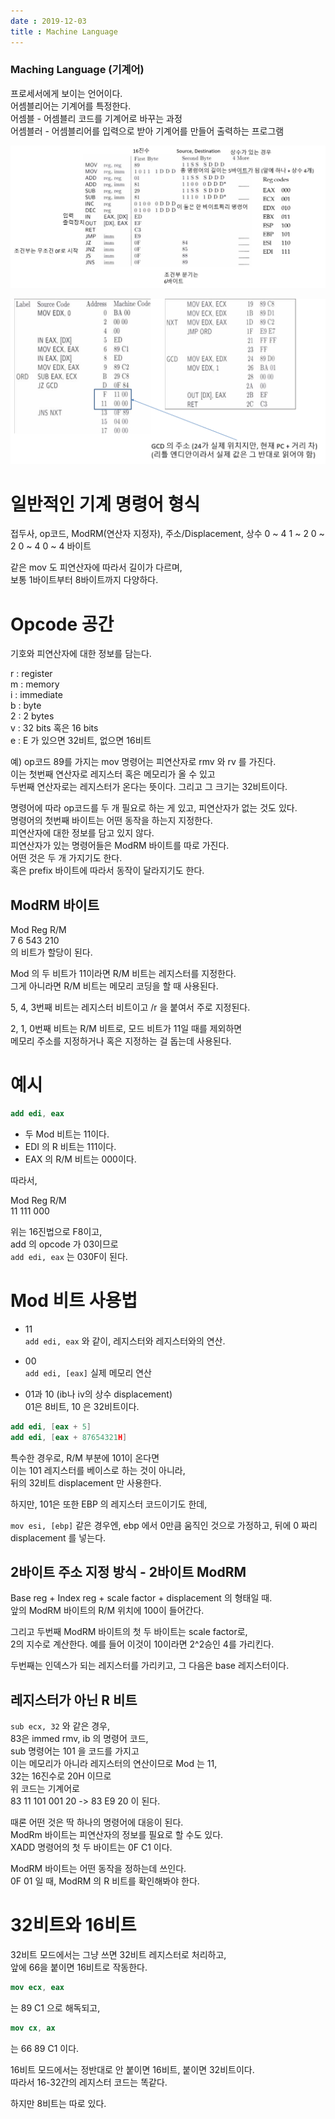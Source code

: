 ```yaml
---
date : 2019-12-03
title : Machine Language
---
```



### Maching Language (기계어)

프로세서에게 보이는 언어이다.  
어셈블리어는 기계어를 특정한다.   
어셈블 - 어셈블리 코드를 기계어로 바꾸는 과정  
어셈블러 - 어셈블리어를 입력으로 받아 기계어를 만들어 출력하는 프로그램  

![machine](./machine.png)

![jump](./jump.png)


# 일반적인 기계 명령어 형식

접두사, op코드, ModRM(연산자 지정자), 주소/Displacement, 상수
0 ~ 4   1 ~ 2       0 ~ 2                 0 ~ 4         0 ~ 4 바이트

같은 mov 도 피연산자에 따라서 길이가 다르며,  
보통 1바이트부터 8바이트까지 다양하다. 


# Opcode 공간

기호와 피연산자에 대한 정보를 담는다.  

r : register    
m : memory  
i : immediate  
b : byte  
2 : 2 bytes  
v : 32 bits 혹은 16 bits  
e : E 가 있으면 32비트, 없으면 16비트  

예) op코드 89를 가지는 mov 명령어는 피연산자로 rmv 와 rv 를 가진다.  
이는 첫번째 연산자로 레지스터 혹은 메모리가 올 수 있고  
두번째 연산자로는 레지스터가 온다는 뜻이다. 그리고 그 크기는 32비트이다.  

명령어에 따라 op코드를 두 개 필요로 하는 게 있고, 피연산자가 없는 것도 있다.  
명령어의 첫번째 바이트는 어떤 동작을 하는지 지정한다.  
피연산자에 대한 정보를 담고 있지 않다.  
피연산자가 있는 명령어들은 ModRM 바이트를 따로 가진다.  
어떤 것은 두 개 가지기도 한다.  
혹은 prefix 바이트에 따라서 동작이 달라지기도 한다.  


## ModRM 바이트

Mod Reg R/M  
7 6 543 210  
의 비트가 할당이 된다.  

Mod 의 두 비트가 11이라면 R/M 비트는 레지스터를 지정한다.  
그게 아니라면 R/M 비트는 메모리 코딩을 할 때 사용된다.  

5, 4, 3번째 비트는 레지스터 비트이고 /r 을 붙여서 주로 지정된다.  

2, 1, 0번째 비트는 R/M 비트로, 모드 비트가 11일 때를 제외하면  
메모리 주소를 지정하거나 혹은 지정하는 걸 돕는데 사용된다.  


# 예시

```nasm
add edi, eax
```

- 두 Mod 비트는 11이다.  
- EDI 의 R 비트는 111이다.  
- EAX 의 R/M 비트는 000이다.  

따라서,  

Mod Reg R/M  
11  111 000  

위는 16진법으로 F8이고,  
add 의 opcode 가 03이므로  
`add edi, eax` 는 030F이 된다.  


# Mod 비트 사용법

- 11  
`add edi, eax` 와 같이, 레지스터와 레지스터와의 연산.  

- 00  
`add edi, [eax]` 실제 메모리 연산  

- 01과 10 (ib나 iv의 상수 displacement)  
01은 8비트, 10 은 32비트이다.  
```nasm
add edi, [eax + 5]
add edi, [eax + 87654321H]
```

특수한 경우로, R/M 부분에 101이 온다면  
이는 101 레지스터를 베이스로 하는 것이 아니라,  
뒤의 32비트 displacement 만 사용한다.  

하지만, 101은 또한 EBP 의 레지스터 코드이기도 한데,

`mov esi, [ebp]` 같은 경우엔,
ebp 에서 0만큼 움직인 것으로 가정하고, 
뒤에 0 짜리 displacement 를 넣는다.  

## 2바이트 주소 지정 방식 - 2바이트 ModRM
Base reg + Index reg + scale factor + displacement 의 형태일 때.  
앞의 ModRM 바이트의 R/M 위치에 100이 들어간다.  

그리고 두번째 ModRM 바이트의 첫 두 바이트는 scale factor로,  
2의 지수로 계산한다. 예를 들어 이것이 10이라면 2^2승인 4를 가리킨다.  

두번째는 인덱스가 되는 레지스터를 가리키고, 그 다음은 base 레지스터이다. 


## 레지스터가 아닌 R 비트

`sub ecx, 32`
와 같은 경우,  
83은 immed rmv, ib 의 명령어 코드,  
sub 명령어는 101 을 코드를 가지고  
이는 메모리가 아니라 레지스터의 연산이므로 Mod 는 11,  
32는 16진수로 20H 이므로  
위 코드는 기계어로  
83 11 101 001 20 -> 83 E9 20 이 된다.  

때론 어떤 것은 딱 하나의 명령어에 대응이 된다.  
ModRm 바이트는 피연산자의 정보를 필요로 할 수도 있다.  
XADD 명령어의 첫 두 바이트는 0F C1 이다.  

ModRM 바이트는 어떤 동작을 정하는데 쓰인다.  
0F 01 일 때, ModRM 의 R 비트를 확인해봐야 한다.  


# 32비트와 16비트

32비트 모드에서는 그냥 쓰면 32비트 레지스터로 처리하고,  
앞에 66을 붙이면 16비트로 작동한다.  

```nasm
mov ecx, eax
```
는 89 C1 으로 해독되고,

```nasm
mov cx, ax
```
는 66 89 C1 이다.  

16비트 모드에서는 정반대로 안 붙이면 16비트, 붙이면 32비트이다.  
따라서 16-32간의 레지스터 코드는 똑같다.  

하지만 8비트는 따로 있다.  
